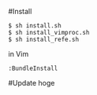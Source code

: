 #Install

```
$ sh install.sh
$ sh install_vimproc.sh
$ sh install_refe.sh
```

in Vim

```
:BundleInstall
```

#Update
hoge
